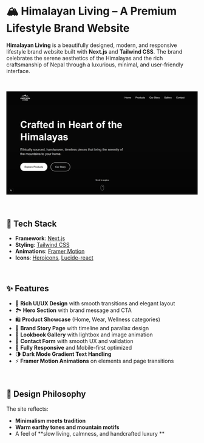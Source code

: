 # 🏔️ Himalayan Living – A Premium Lifestyle Brand Website

**Himalayan Living** is a beautifully designed, modern, and responsive lifestyle brand website built with **Next.js** and **Tailwind CSS**. The brand celebrates the serene aesthetics of the Himalayas and the rich craftsmanship of Nepal through a luxurious, minimal, and user-friendly interface.

<br/>

![Homepage Screenshot](public/images/screenshot.png)


<br/>

## 🧱 Tech Stack

- **Framework**: [Next.js](https://nextjs.org/)
- **Styling**: [Tailwind CSS](https://tailwindcss.com/)
- **Animations**: [Framer Motion](https://www.framer.com/motion/)
- **Icons**: [Heroicons](https://heroicons.com/), [Lucide-react](https://lucide.dev/)


<br/>

## ✨ Features

- 🎨 **Rich UI/UX Design** with smooth transitions and elegant layout
- 🏞️ **Hero Section** with brand message and CTA
- 🛍️ **Product Showcase** (Home, Wear, Wellness categories)
- 📖 **Brand Story Page** with timeline and parallax design
- 📸 **Lookbook Gallery** with lightbox and image animation
- 💬 **Contact Form** with smooth UX and validation
- 📱 **Fully Responsive** and Mobile-first optimized
- 🌗 **Dark Mode Gradient Text Handling**
- ⚡ **Framer Motion Animations** on elements and page transitions

<br/>

## 🎯 Design Philosophy

The site reflects:
- **Minimalism meets tradition**
- **Warm earthy tones and mountain motifs**
- A feel of **slow living, calmness, and handcrafted luxury **

